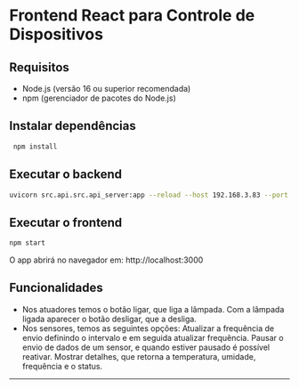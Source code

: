 # Frontend React para Controle de Dispositivos 

## Requisitos

- Node.js (versão 16 ou superior recomendada)  
- npm (gerenciador de pacotes do Node.js)


## Instalar dependências

```bash
 npm install
```

## Executar o backend
```bash
uvicorn src.api.src.api_server:app --reload --host 192.168.3.83 --port 8000 # mesmo IP que vai no frontend
```

## Executar o frontend
```bash
npm start
```

O app abrirá no navegador em: http://localhost:3000

## Funcionalidades
- Nos atuadores temos o botão ligar, que liga a lâmpada. Com a lâmpada ligada aparecer o botão desligar, que a desliga.
- Nos sensores, temos as seguintes opções:
Atualizar a frequência de envio definindo o intervalo e em seguida atualizar frequência. 
Pausar o envio de dados de um sensor, e quando estiver pausado é possível reativar.
Mostrar detalhes, que retorna a temperatura, umidade, frequência e o status.







---

